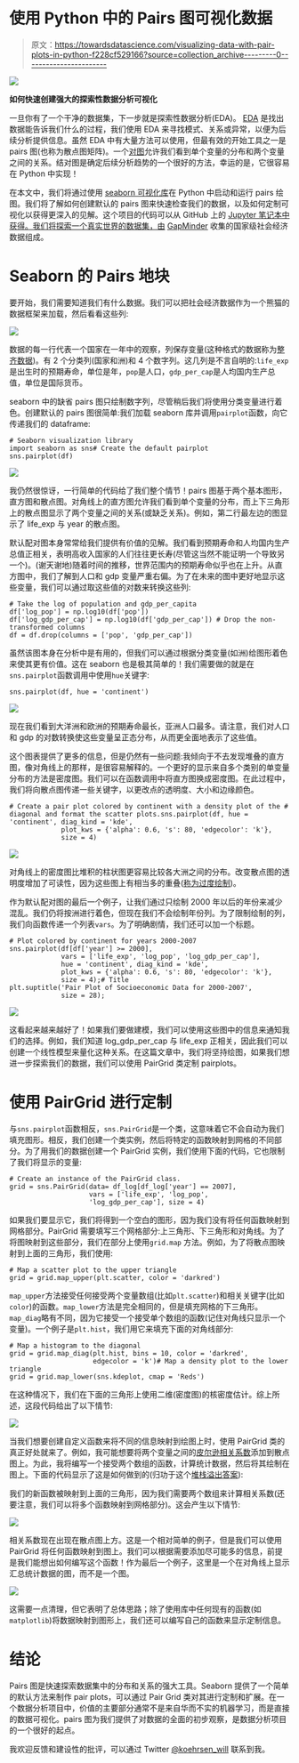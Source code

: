 # 使用 Python 中的 Pairs 图可视化数据

> 原文：<https://towardsdatascience.com/visualizing-data-with-pair-plots-in-python-f228cf529166?source=collection_archive---------0----------------------->

![](img/6c93bd56ee6e4fd5d43352f0b1a2117c.png)

**如何快速创建强大的探索性数据分析可视化**

一旦你有了一个干净的数据集，下一步就是探索性数据分析(EDA)。 [EDA](https://en.wikipedia.org/wiki/Exploratory_data_analysis) 是找出数据能告诉我们什么的过程，我们使用 EDA 来寻找模式、关系或异常，以便为后续分析提供信息。虽然 EDA 中有大量方法可以使用，但最有效的开始工具之一是 pairs 图(也称为散点图矩阵)。一个[对图](https://vita.had.co.nz/papers/gpp.pdf)允许我们看到单个变量的分布和两个变量之间的关系。结对图是确定后续分析趋势的一个很好的方法，幸运的是，它很容易在 Python 中实现！

在本文中，我们将通过使用 [seaborn 可视化库](https://seaborn.pydata.org/)在 Python 中启动和运行 pairs 绘图。我们将了解如何创建默认的 pairs 图来快速检查我们的数据，以及如何定制可视化以获得更深入的见解。这个项目的代码可以从 GitHub 上的 [Jupyter 笔记本中获得。我们将探索一个真实世界的数据集，由](https://github.com/WillKoehrsen/Data-Analysis/blob/master/pairplots/Pair%20Plots.ipynb) [GapMinder](https://www.gapminder.org/) 收集的国家级社会经济数据组成。

# Seaborn 的 Pairs 地块

要开始，我们需要知道我们有什么数据。我们可以把社会经济数据作为一个熊猫的数据框架来加载，然后看看这些列:

![](img/ad83397749f1af360ce73e7ad7f6ee44.png)

数据的每一行代表一个国家在一年中的观察，列保存变量(这种格式的数据称为[整齐数据](https://en.wikipedia.org/wiki/Tidy_data))。有 2 个分类列(国家和洲)和 4 个数字列。这几列是不言自明的:`life_exp`是出生时的预期寿命，单位是年，`pop`是人口，`gdp_per_cap`是人均国内生产总值，单位是国际货币。

seaborn 中的缺省 pairs 图只绘制数字列，尽管稍后我们将使用分类变量进行着色。创建默认的 pairs 图很简单:我们加载 seaborn 库并调用`pairplot`函数，向它传递我们的 dataframe:

```
# Seaborn visualization library
import seaborn as sns# Create the default pairplot
sns.pairplot(df)
```

![](img/6c62c633d532e61102870c038df31fc5.png)

我仍然很惊讶，一行简单的代码给了我们整个情节！pairs 图基于两个基本图形，直方图和散点图。对角线上的直方图允许我们看到单个变量的分布，而上下三角形上的散点图显示了两个变量之间的关系(或缺乏关系)。例如，第二行最左边的图显示了 life_exp 与 year 的散点图。

默认配对图本身常常给我们提供有价值的见解。我们看到预期寿命和人均国内生产总值正相关，表明高收入国家的人们往往更长寿(尽管这当然不能证明一个导致另一个)。(谢天谢地)随着时间的推移，世界范围内的预期寿命似乎也在上升。从直方图中，我们了解到人口和 gdp 变量严重右偏。为了在未来的图中更好地显示这些变量，我们可以通过取这些值的对数来转换这些列:

```
# Take the log of population and gdp_per_capita
df['log_pop'] = np.log10(df['pop'])
df['log_gdp_per_cap'] = np.log10(df['gdp_per_cap']) # Drop the non-transformed columns
df = df.drop(columns = ['pop', 'gdp_per_cap'])
```

虽然该图本身在分析中是有用的，但我们可以通过根据分类变量(如洲)给图形着色来使其更有价值。这在 seaborn 也是极其简单的！我们需要做的就是在`sns.pairplot`函数调用中使用`hue`关键字:

```
sns.pairplot(df, hue = 'continent')
```

![](img/e8b01e4b36b252e6abbcbad58736c87b.png)

现在我们看到大洋洲和欧洲的预期寿命最长，亚洲人口最多。请注意，我们对人口和 gdp 的对数转换使这些变量呈正态分布，从而更全面地表示了这些值。

这个图表提供了更多的信息，但是仍然有一些问题:我倾向于不去发现堆叠的直方图，像对角线上的那样，是很容易解释的。一个更好的显示来自多个类别的单变量分布的方法是密度图。我们可以在函数调用中将直方图换成密度图。在此过程中，我们将向散点图传递一些关键字，以更改点的透明度、大小和边缘颜色。

```
# Create a pair plot colored by continent with a density plot of the # diagonal and format the scatter plots.sns.pairplot(df, hue = 'continent', diag_kind = 'kde',
             plot_kws = {'alpha': 0.6, 's': 80, 'edgecolor': 'k'},
             size = 4)
```

![](img/6c2c97377c5764b8666d58a2098fa6c6.png)

对角线上的密度图比堆积的柱状图更容易比较各大洲之间的分布。改变散点图的透明度增加了可读性，因为这些图上有相当多的重叠([称为过度绘制](http://mail.perceptualedge.com/articles/visual_business_intelligence/over-plotting_in_graphs.pdf))。

作为默认配对图的最后一个例子，让我们通过只绘制 2000 年以后的年份来减少混乱。我们仍将按洲进行着色，但现在我们不会绘制年份列。为了限制绘制的列，我们向函数传递一个列表`vars`。为了明确剧情，我们还可以加一个标题。

```
# Plot colored by continent for years 2000-2007
sns.pairplot(df[df['year'] >= 2000], 
             vars = ['life_exp', 'log_pop', 'log_gdp_per_cap'], 
             hue = 'continent', diag_kind = 'kde', 
             plot_kws = {'alpha': 0.6, 's': 80, 'edgecolor': 'k'},
             size = 4);# Title 
plt.suptitle('Pair Plot of Socioeconomic Data for 2000-2007', 
             size = 28);
```

![](img/45c8647c7eafd37f47e9cc12001889a9.png)

这看起来越来越好了！如果我们要做建模，我们可以使用这些图中的信息来通知我们的选择。例如，我们知道 log_gdp_per_cap 与 life_exp 正相关，因此我们可以创建一个线性模型来量化这种关系。在这篇文章中，我们将坚持绘图，如果我们想进一步探索我们的数据，我们可以使用 PairGrid 类定制 pairplots。

# 使用 PairGrid 进行定制

与`sns.pairplot`函数相反，`sns.PairGrid`是一个类，这意味着它不会自动为我们填充图形。相反，我们创建一个类实例，然后将特定的函数映射到网格的不同部分。为了用我们的数据创建一个 PairGrid 实例，我们使用下面的代码，它也限制了我们将显示的变量:

```
# Create an instance of the PairGrid class.
grid = sns.PairGrid(data= df_log[df_log['year'] == 2007],
                    vars = ['life_exp', 'log_pop', 
                    'log_gdp_per_cap'], size = 4)
```

如果我们要显示它，我们将得到一个空白的图形，因为我们没有将任何函数映射到网格部分。PairGrid 需要填写三个网格部分:上三角形、下三角形和对角线。为了将图映射到这些部分，我们在部分上使用`grid.map` 方法。例如，为了将散点图映射到上面的三角形，我们使用:

```
# Map a scatter plot to the upper triangle
grid = grid.map_upper(plt.scatter, color = 'darkred')
```

`map_upper`方法接受任何接受两个变量数组(比如`plt.scatter`)和相关关键字(比如`color`)的函数。`map_lower`方法是完全相同的，但是填充网格的下三角形。`map_diag`略有不同，因为它接受一个接受单个数组的函数(记住对角线只显示一个变量)。一个例子是`plt.hist`，我们用它来填充下面的对角线部分:

```
# Map a histogram to the diagonal
grid = grid.map_diag(plt.hist, bins = 10, color = 'darkred', 
                     edgecolor = 'k')# Map a density plot to the lower triangle
grid = grid.map_lower(sns.kdeplot, cmap = 'Reds')
```

在这种情况下，我们在下面的三角形上使用二维(密度图)的核密度估计。综上所述，这段代码给出了以下情节:

![](img/4ab866d8c69cddc7fb625c49febc585d.png)

当我们想要创建自定义函数来将不同的信息映射到绘图上时，使用 PairGrid 类的真正好处就来了。例如，我可能想要将两个变量之间的[皮尔逊相关系数](http://www.statisticshowto.com/probability-and-statistics/correlation-coefficient-formula/)添加到散点图上。为此，我将编写一个接受两个数组的函数，计算统计数据，然后将其绘制在图上。下面的代码显示了这是如何做到的(归功于这个[堆栈溢出答案](https://stackoverflow.com/questions/30942577/seaborn-correlation-coefficient-on-pairgrid)):

我们的新函数被映射到上面的三角形，因为我们需要两个数组来计算相关系数(还要注意，我们可以将多个函数映射到网格部分)。这会产生以下情节:

![](img/d6f7b295cd67262ce3667843d945936f.png)

相关系数现在出现在散点图上方。这是一个相对简单的例子，但是我们可以使用 PairGrid 将任何函数映射到图上。我们可以根据需要添加尽可能多的信息，前提是我们能想出如何编写这个函数！作为最后一个例子，这里是一个在对角线上显示汇总统计数据的图，而不是一个图。

![](img/6b0b2e31c6ea01af40d0b6286c2cf82f.png)

这需要一点清理，但它表明了总体思路；除了使用库中任何现有的函数(如`matplotlib`)将数据映射到图形上，我们还可以编写自己的函数来显示定制信息。

# 结论

Pairs 图是快速探索数据集中的分布和关系的强大工具。Seaborn 提供了一个简单的默认方法来制作 pair plots，可以通过 Pair Grid 类对其进行定制和扩展。在一个数据分析项目中，价值的主要部分通常不是来自华而不实的机器学习，而是直接的数据可视化。pairs 图为我们提供了对数据的全面的初步观察，是数据分析项目的一个很好的起点。

我欢迎反馈和建设性的批评，可以通过 Twitter [@koehrsen_will](http://twitter.com/koehrsen_will) 联系到我。